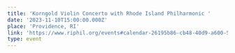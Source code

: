 ```yaml
---
title: 'Korngold Violin Concerto with Rhode Island Philharmonic '
date: '2023-11-10T15:00:00.000Z'
place: 'Providence, RI'
link: 'https://www.riphil.org/events#calendar-26195b86-cb48-40d9-a600-579079d902e8-event-lj4hjiok' 
type: event
---
```


